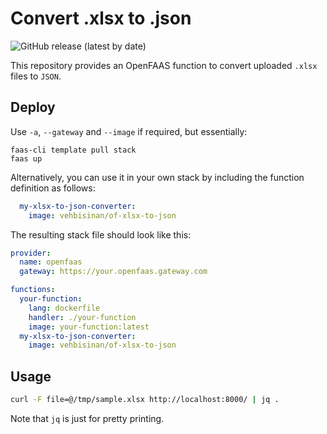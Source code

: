 # Convert .xlsx to .json

![GitHub release (latest by date)](https://img.shields.io/github/v/release/vst/of-xlsx-to-json)

This repository provides an OpenFAAS function to convert uploaded `.xlsx` files to `JSON`.

## Deploy

Use `-a`, `--gateway` and `--image` if required, but essentially:

```
faas-cli template pull stack
faas up
```

Alternatively, you can use it in your own stack by including the
function definition as follows:

``` yaml
  my-xlsx-to-json-converter:
    image: vehbisinan/of-xlsx-to-json
```

The resulting stack file should look like this:

``` yaml
provider:
  name: openfaas
  gateway: https://your.openfaas.gateway.com

functions:
  your-function:
    lang: dockerfile
    handler: ./your-function
    image: your-function:latest
  my-xlsx-to-json-converter:
    image: vehbisinan/of-xlsx-to-json
```

## Usage

``` sh
curl -F file=@/tmp/sample.xlsx http://localhost:8000/ | jq .
```

Note that `jq` is just for pretty printing.
